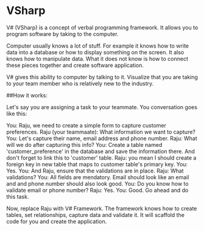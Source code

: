 # VSharp
V# (VSharp) is a concept of verbal programming framework. It allows you to program software by taking to the computer.

Computer usually knows a lot of stuff. For example it knows how to write data into a database or how to display something on the screen. It also knows how to manipulate data. What it does not know is how to connect these pieces together and create software application.

V# gives this ability to computer by talking to it. Visualize that you are taking to your team member who is relatively new to the industry. 

##How it works:

Let's say you are assigning a task to your teammate. You conversation goes like this:

You: Raju, we need to create a simple form to capture customer preferences.
Raju (your teammaate): What information we want to capture?
You: Let's capture their name, email address and phone number.
Raju: What will we do after capturing this info?
You: Create a table named 'customer_preference' in the database and save the information there. And don't forget to link this to 'customer' table.
Raju: you mean I should create a foreign key in new table that maps to customer table's primary key.
You: Yes.
You: And Raju, ensure that the validations are in place.
Raju: What validations?
You: All fields are mendatory. Email should look like an email and and phone number should also look good.
You: Do you know how to validate email or phone number?
Raju: Yes.
You: Good. Go ahead and do this task.

Now, replace Raju with V# Framework. The framework knows how to create tables, set relationships, capture data and validate it. It will scaffold the code for you and create the application.

